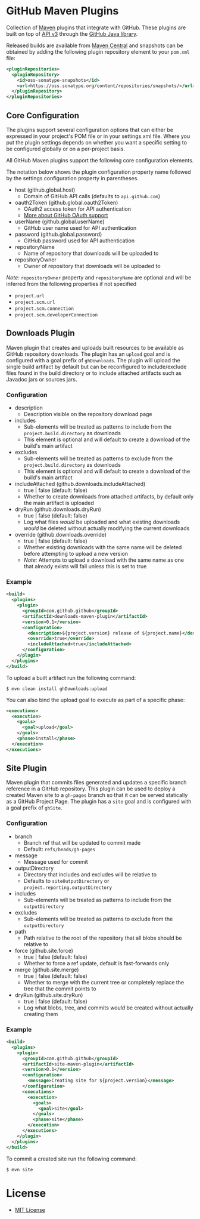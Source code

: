 # GitHub Maven Plugins

Collection of [Maven](http://maven.apache.org/) plugins that integrate with GitHub.
These plugins are built on top of [API v3](http://developer.github.com/) through the
[GitHub Java library](https://github.com/eclipse/egit-github/tree/master/org.eclipse.egit.github.core).

Released builds are available from [Maven Central](http://search.maven.org/#search%7Cga%7C1%7Ccom.github.github)
and snapshots can be obtained by adding the following plugin repository element to
your `pom.xml` file:

```xml
<pluginRepositories>
  <pluginRepository>
    <id>oss-sonatype-snapshots</id>
    <url>https://oss.sonatype.org/content/repositories/snapshots/</url>
  </pluginRepository>
</pluginRepositories>
```

## Core Configuration

The plugins support several configuration options that can either be expressed
in your project's POM file or in your settings.xml file. Where you put the
plugin settings depends on whether you want a specific setting to be configured
globally or on a per-project basis.

All GitHub Maven plugins support the following core configuration elements.

The notation below shows the plugin configuration property name followed
by the settings configuration property in parentheses.

* host (github.global.host)
  * Domain of GitHub API calls (defaults to `api.github.com`)
* oauth2Token (github.global.oauth2Token)
  * OAuth2 access token for API authentication
  * [More about GitHub OAuth support](http://developer.github.com/v3/oauth/)
* userName (github.global.userName)
  * GitHub user name used for API authentication
* password (github.global.password)
  * GitHub password used for API authentication
* repositoryName
  * Name of repository that downloads will be uploaded to
* repositoryOwner
  * Owner of repository that downloads will be uploaded to

*Note:* `repositoryOwner` property and `repositoryName` are optional and will be
inferred from the following properties if not specified

 * `project.url`
 * `project.scm.url`
 * `project.scm.connection`
 * `project.scm.developerConnection`

## Downloads Plugin
Maven plugin that creates and uploads built resources to be available as 
GitHub repository downloads.  The plugin has an `upload` goal and is configured
with a goal prefix of `ghDownloads`. The plugin will upload the single build
artifact by default but can be reconfigured to include/exclude files found in
the build directory or to include attached artifacts such as Javadoc jars or
sources jars.

### Configuration

* description
  * Description visible on the repository download page
* includes
  * Sub-elements will be treated as patterns to include from the
    `project.build.directory` as downloads
  * This element is optional and will default to create a download of the
    build's main artifact
* excludes
  * Sub-elements will be treated as patterns to exclude from the
    `project.build.directory` as downloads
  * This element is optional and will default to create a download of the
    build's main artifact
* includeAttached (github.downloads.includeAttached)
  * true | false (default: false)
  * Whether to create downloads from attached artifacts, by default only the
    main artifact is uploaded
* dryRun (github.downloads.dryRun)
  * true | false (default: false)
  * Log what files *would* be uploaded and what existing downloads *would* be
    deleted without actually modifying the current downloads
* override (github.downloads.override)
  * true | false (default: false)
  * Whether existing downloads with the same name will be deleted before
    attempting to upload a new version
  * *Note:* Attempts to upload a download with the same name as one that already
    exists will fail unless this is set to true

### Example
```xml
<build>
  <plugins>
    <plugin>
      <groupId>com.github.github</groupId>
      <artifactId>downloads-maven-plugin</artifactId>
      <version>0.1</version>
      <configuration>
        <description>${project.version} release of ${project.name}</description>
        <override>true</override>
        <includeAttached>true</includeAttached>
      </configuration>
    </plugin>
  </plugins>
</build>
```

To upload a built artifact run the following command:

`$ mvn clean install ghDownloads:upload`

You can also bind the upload goal to execute as part of a specific phase:

```xml
<executions>
  <execution>
    <goals>
      <goal>upload</goal>
    </goals>
    <phase>install</phase>
  </execution>
</executions>
```

## Site Plugin
Maven plugin that commits files generated and updates a specific branch
reference in a GitHub repository.  This plugin can be used to deploy a created
Maven site to a `gh-pages` branch so that it can be served statically as a
GitHub Project Page.  The plugin has a `site` goal and is configured with a goal
prefix of `ghSite`.

### Configuration

* branch
  * Branch ref that will be updated to commit made
  * Default: `refs/heads/gh-pages`
* message
  * Message used for commit
* outputDirectory
  * Directory that includes and excludes will be relative to
  * Defaults to `siteOutputDirectory` or `project.reporting.outputDirectory`
* includes
  * Sub-elements will be treated as patterns to include from the
    `outputDirectory`
* excludes
  * Sub-elements will be treated as patterns to exclude from the
    `outputDirectory`
* path
  * Path relative to the root of the repository that all blobs should be
    relative to
* force (github.site.force)
  * true | false (default: false)
  * Whether to force a ref update, default is fast-forwards only
* merge (github.site.merge)
  * true | false (default: false)
  * Whether to merge with the current tree or completely replace the tree that
    the commit points to
* dryRun (github.site.dryRun)
  * true | false (default: false)
  * Log what blobs, tree, and commits *would* be created without actually
    creating them

### Example
```xml
<build>
  <plugins>
    <plugin>
      <groupId>com.github.github</groupId>
      <artifactId>site-maven-plugin</artifactId>
      <version>0.1</version>
      <configuration>
        <message>Creating site for ${project.version}</message>
      </configuration>
      <executions>
        <execution>
          <goals>
            <goal>site</goal>
          </goals>
          <phase>site</phase>
        </execution>
      </executions>
    </plugin>
  </plugins>
</build>
```

To commit a created site run the following command:

`$ mvn site`

# License
* [MIT License](http://www.opensource.org/licenses/mit-license.php)
